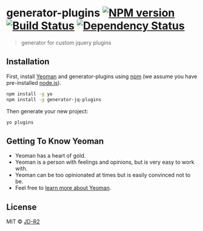# generator-plugins [![NPM version][npm-image]][npm-url] [![Build Status][travis-image]][travis-url] [![Dependency Status][daviddm-image]][daviddm-url]
> generator for custom  jquery plugins

## Installation

First, install [Yeoman](http://yeoman.io) and generator-plugins using [npm](https://www.npmjs.com/) (we assume you have pre-installed [node.js](https://nodejs.org/)).

```bash
npm install -g yo
npm install -g generator-jq-plugins
```

Then generate your new project:

```bash
yo plugins
```

## Getting To Know Yeoman

 * Yeoman has a heart of gold.
 * Yeoman is a person with feelings and opinions, but is very easy to work with.
 * Yeoman can be too opinionated at times but is easily convinced not to be.
 * Feel free to [learn more about Yeoman](http://yeoman.io/).

## License

MIT © [JD-R2](elephant-engine.com)


[npm-image]: https://badge.fury.io/js/generator-plugins.svg
[npm-url]: https://npmjs.org/package/generator-plugins
[travis-image]: https://travis-ci.org/joneldiablo/generator-plugins.svg?branch=master
[travis-url]: https://travis-ci.org/joneldiablo/generator-plugins
[daviddm-image]: https://david-dm.org/joneldiablo/generator-plugins.svg?theme=shields.io
[daviddm-url]: https://david-dm.org/joneldiablo/generator-plugins
